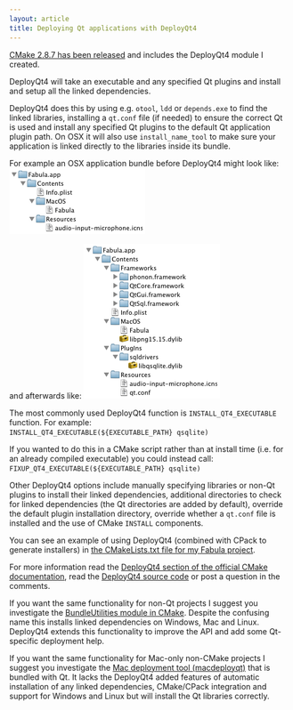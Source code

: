```yaml
---
layout: article
title: Deploying Qt applications with DeployQt4
---
```

[CMake 2.8.7 has been released](http://www.kitware.com/news/home/browse/CMake?2012_01_02&CMake+2.8.7+Now+Available) and includes the DeployQt4 module I created.

DeployQt4 will take an executable and any specified Qt plugins and install and setup all the linked dependencies.

DeployQt4 does this by using e.g. `otool`, `ldd` or `depends.exe` to find the linked libraries, installing a `qt.conf` file (if needed) to ensure the correct Qt is used and install any specified Qt plugins to the default Qt application plugin path. On OSX it will also use `install_name_tool` to make sure your application is linked directly to the libraries inside its bundle.

For example an OSX application bundle before DeployQt4 might look like:
![Before DeployQt4 directory tree](/images/a/deployqt4-before.png)

and afterwards like:
![After DeployQt4 directory tree](/images/a/deployqt4-after.png)

The most commonly used DeployQt4 function is `INSTALL_QT4_EXECUTABLE` function. For example:   
`INSTALL_QT4_EXECUTABLE(${EXECUTABLE_PATH} qsqlite)`

If you wanted to do this in a CMake script rather than at install time (i.e. for an already compiled executable) you could instead call:   
`FIXUP_QT4_EXECUTABLE(${EXECUTABLE_PATH} qsqlite)`

Other DeployQt4 options include manually specifying libraries or non-Qt plugins to install their linked dependencies, additional directories to check for linked dependencies (the Qt directories are added by default), override the default plugin installation directory, override whether a `qt.conf` file is installed and the use of CMake `INSTALL` components.

You can see an example of using DeployQt4 (combined with CPack to generate installers) in [the CMakeLists.txt file for my Fabula project](https://github.com/mikemcquaid/Fabula/blob/master/CMakeLists.txt).

For more information read the [DeployQt4 section of the official CMake documentation](http://cmake.org/cmake/help/cmake-2-8-docs.html#module:DeployQt4), read the [DeployQt4 source code](https://github.com/Kitware/CMake/blob/master/Modules/DeployQt4.cmake) or post a question in the comments.

If you want the same functionality for non-Qt projects I suggest you investigate the  [BundleUtilities module in CMake](http://cmake.org/cmake/help/cmake-2-8-docs.html#module:BundleUtilities). Despite the confusing name this installs linked dependencies on Windows, Mac and Linux. DeployQt4 extends this functionality to improve the API and add some Qt-specific deployment help.

If you want the same functionality for Mac-only non-CMake projects I suggest you investigate the [Mac deployment tool (macdeployqt)](http://developer.qt.nokia.com/doc/qt-4.8/deployment-mac.html#the-mac-deployment-tool) that is bundled with Qt. It lacks the DeployQt4 added features of automatic installation of any linked dependencies, CMake/CPack integration and support for Windows and Linux but will install the Qt libraries correctly.
